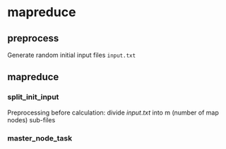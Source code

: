 #  mapreduce

## preprocess
Generate random initial input files `input.txt`

##   mapreduce

###  split_init_input 
Preprocessing before calculation: divide $input.txt$ into m (number of map nodes) sub-files
### master_node_task




<!--stackedit_data:
eyJoaXN0b3J5IjpbMTI3NzQwMzM3Nyw2MTEwNTI1MjMsLTIxMj
EwNTk2MjMsLTE2NDY4NTA0MCwtMTUwMjcxOTc1MiwtMTM0MzUw
NjUxNSwtMjA4ODc0NjYxMiwtMTUwMzQxMjAyOSwtODM3NjUxNz
Q2LC01Mjc3OTU0NTQsLTgzODAzMzg5MCwtMTkyMjk2MzE3MCwx
MjM3MjkyMTg1LDE3NzYwMTExMDMsODMzMTgxODk3LDE4NTY4Mj
gyOTFdfQ==
-->